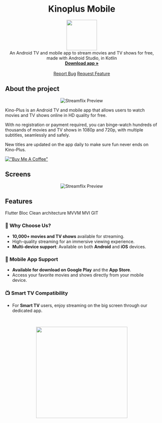 <h1 align="center">Kinoplus Mobile</h1>

<p align="center">
  <img src="https://github.com/user-attachments/assets/1abed547-be62-4fa8-99bd-569ecbd7e929" height="100px" />
  <br />
  An Android TV and mobile app to stream movies and TV shows for free, made with Android Studio, in Kotlin
  <br />
  <a href="https://github.com/professorDeveloper/KinoPlus-Mobile/releases/latest">
    <strong>Download app »</strong>
  </a>
  <br />
  <br />
  <a href="https://github.com/professorDeveloper/KinoPlus-Mobile/issues">Report Bug</a>
  <a href="https://github.com/professorDeveloper/KinoPlus-Mobile/issues">Request Feature</a>
</p>

## About the project


<p align="center">
  <img src="https://github.com/user-attachments/assets/9de2ffc0-9d45-4896-aa40-90a09ebb742c" alt="Streamflix Preview">

</p>

Kino-Plus is an Android TV and mobile app that allows users to watch movies and TV shows online in HD quality for free.

With no registration or payment required, you can binge-watch hundreds of thousands of movies and TV shows in 1080p and 720p, with multiple subtitles, seamlessly and safely. 

New titles are updated on the app daily to make sure fun never ends on Kino-Plus.

[!["Buy Me A Coffee"](https://www.buymeacoffee.com/assets/img/custom_images/orange_img.png)](https://www.buymeacoffee.com/chihaku)



## Screens 
<p align="center">
  <img src="https://github.com/user-attachments/assets/cba9abcc-a015-4ac1-a9ac-74157a841023" alt="Streamflix Preview">

</p>

## Features
Flutter 
Bloc
Clean architecture
MVVM MVI GIT

### 🎥 **Why Choose Us?**
- **10,000+ movies and TV shows** available for streaming.
- High-quality streaming for an immersive viewing experience.
- **Multi-device support**: Available on both **Android** and **iOS** devices.

### 📱 **Mobile App Support**
- **Available for download on Google Play** and the **App Store**.
- Access your favorite movies and shows directly from your mobile device.

### 📺 **Smart TV Compatibility**
- For **Smart TV** users, enjoy streaming on the big screen through our dedicated app.
<br />
<p align="center">
  <img src="https://github.com/user-attachments/assets/2535e5ed-bcf5-4a79-8fb6-5e75135afb99" height="300px" />
</p>


